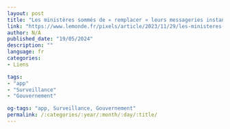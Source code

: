 ```yaml
---
layout: post
title: "Les ministères sommés de « remplacer » leurs messageries instantanées par l’application française olvid"
link: "https://www.lemonde.fr/pixels/article/2023/11/29/les-ministeres-sommes-de-remplacer-leurs-messageries-instantanees-par-l-application-francaise-olvid_6203031_4408996.html"
author: N/A
published_date: "19/05/2024"
description: ""
language: fr
categories:
- Liens

tags:
- "app"
- "Surveillance"
- "Gouvernement"

og-tags: "app, Surveillance, Gouvernement"
permalink: /:categories/:year/:month/:day/:title/
---
```

